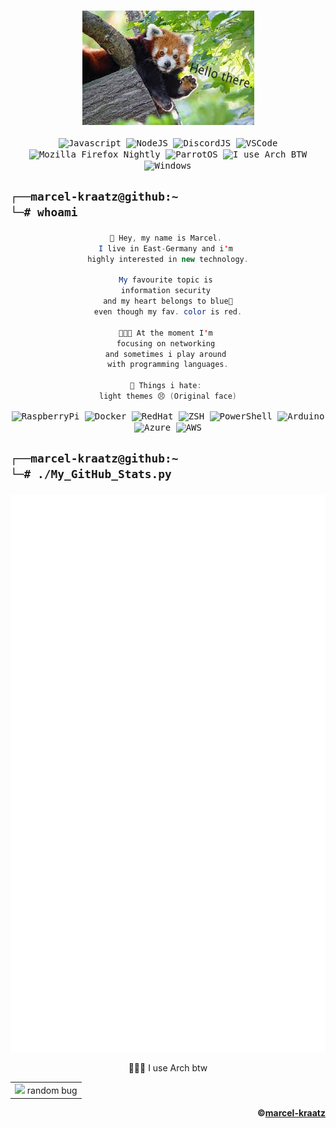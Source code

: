 <body align=center>
    <h1 align=center>
        <a>
            <kbd><img align=center src=https://raw.githubusercontent.com/marcel-kraatz/marcel-kraatz/master/images.png></img></kbd>
        </a>
    </h1>
<div align="center">
<kbd>    
<!-- 
Everything in here i use more or less often, but i worked with it a few times. So i know what it is and how to use it. 
However i'm not a master in everything.
This also represents the back of my Laptop :D
-->
        <img align=center width="26px" src="https://cdn.icon-icons.com/icons2/2108/PNG/512/javascript_icon_130900.png" alt="Javascript">
        <img align=center width="26px" src="https://cdn.icon-icons.com/icons2/2107/PNG/512/file_type_node_icon_130301.png" alt="NodeJS">
        <img align=center width="26px" src="https://i.imgur.com/wSTFkRM.png" alt="DiscordJS">
        <img align=center width="26px" src="https://cdn.icon-icons.com/icons2/2107/PNG/512/file_type_vscode_icon_130084.png" alt="VSCode">
        <img align=center width="26px" src="https://design.firefox.com/product-identity/firefox-nightly/firefox-logo-nightly.png" alt="Mozilla Firefox Nightly">   
        <img align=center width="26px" src="https://upload.wikimedia.org/wikipedia/commons/4/45/Parrot_Logo.png" alt="ParrotOS">
        <img align=center width="26px" src="https://upload.wikimedia.org/wikipedia/commons/thumb/a/a5/Archlinux-icon-crystal-64.svg/1024px-Archlinux-icon-crystal-64.svg.png" alt="I use Arch BTW">
        <img align=center width="26px" src="https://upload.wikimedia.org/wikipedia/commons/thumb/5/5f/Windows_logo_-_2012.svg/2048px-Windows_logo_-_2012.svg.png" alt="Windows">
    </kbd>
</div>
<div align=center>
<h2 align=left>

```zsh
┌──marcel-kraatz@github:~
└─# whoami               
``` 
</h2>    
</div>
<div align=center>     
   
```java
🔭 Hey, my name is Marcel. 
I live in East-Germany and i'm 
highly interested in new technology.
    
My favourite topic is 
information security 
and my heart belongs to blue💙
even though my fav. color is red.

👨🏼‍💻 At the moment I'm 
focusing on networking 
and sometimes i play around 
with programming languages.
    
💩 Things i hate: 
light themes 😣 (Original face)
``` 
</div>
<div align="center"> 
    <kbd>
        <img align=center width="26px" src="https://cdn.icon-icons.com/icons2/2108/PNG/512/raspberry_pi_icon_130847.png" alt="RaspberryPi">
        <img align=center width="26px" src="https://cdn.icon-icons.com/icons2/2107/PNG/512/file_type_docker_icon_130643.png" alt="Docker">
        <img align=center width="26px" src="https://cdn.icon-icons.com/icons2/2415/PNG/512/redhat_original_logo_icon_146372.png" alt="RedHat">
        <img align=center width="26px" src="https://raw.githubusercontent.com/posquit0/zshrc/master/icon.png?v=3&s=200" alt="ZSH">
        <img align=center width="26px" src="https://cdn.icon-icons.com/icons2/2107/PNG/512/file_type_powershell_icon_130243.png" alt="PowerShell">
        <img align=center width="26px" src="https://cdn.icon-icons.com/icons2/2107/PNG/512/file_type_arduino_icon_130743.png" alt="Arduino">
        <img align=center width="26px" src="https://cdn.icon-icons.com/icons2/2107/PNG/512/file_type_azure_icon_130731.png" alt="Azure">
        <img align=center width="26px" src="https://cdn.icon-icons.com/icons2/844/PNG/512/AWS_icon-icons.com_67084.png" alt="AWS">
    </kbd>  
</div>
<h2 align=left>
    
```zsh
┌──marcel-kraatz@github:~
└─# ./My_GitHub_Stats.py 
```
<kbd>
    <img align=center src=https://github.com/marcel-kraatz/marcel-kraatz/blob/master/github-metrics.svg></img>
</kbd>    
</h2>
<p align=center>🧝🏼‍♂️ I use Arch btw</p> <!-- Just for the memes but i really use it daily -->
</body>

<table align="center">
    <tr>
        <td>
            <img src=https://c.tenor.com/SUv_dmC388EAAAAj/oops-uh-oh.gif> random bug 
        </td>
    </tr>
</table>

<div align="right">
    
**©[marcel-kraatz](https://github.com/marcel-kraatz)**  
</div>
